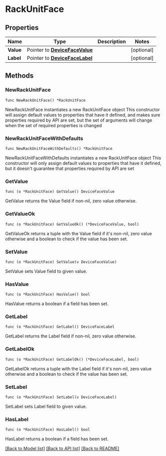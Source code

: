 # RackUnitFace

## Properties

Name | Type | Description | Notes
------------ | ------------- | ------------- | -------------
**Value** | Pointer to [**DeviceFaceValue**](DeviceFaceValue.md) |  | [optional] 
**Label** | Pointer to [**DeviceFaceLabel**](DeviceFaceLabel.md) |  | [optional] 

## Methods

### NewRackUnitFace

`func NewRackUnitFace() *RackUnitFace`

NewRackUnitFace instantiates a new RackUnitFace object
This constructor will assign default values to properties that have it defined,
and makes sure properties required by API are set, but the set of arguments
will change when the set of required properties is changed

### NewRackUnitFaceWithDefaults

`func NewRackUnitFaceWithDefaults() *RackUnitFace`

NewRackUnitFaceWithDefaults instantiates a new RackUnitFace object
This constructor will only assign default values to properties that have it defined,
but it doesn't guarantee that properties required by API are set

### GetValue

`func (o *RackUnitFace) GetValue() DeviceFaceValue`

GetValue returns the Value field if non-nil, zero value otherwise.

### GetValueOk

`func (o *RackUnitFace) GetValueOk() (*DeviceFaceValue, bool)`

GetValueOk returns a tuple with the Value field if it's non-nil, zero value otherwise
and a boolean to check if the value has been set.

### SetValue

`func (o *RackUnitFace) SetValue(v DeviceFaceValue)`

SetValue sets Value field to given value.

### HasValue

`func (o *RackUnitFace) HasValue() bool`

HasValue returns a boolean if a field has been set.

### GetLabel

`func (o *RackUnitFace) GetLabel() DeviceFaceLabel`

GetLabel returns the Label field if non-nil, zero value otherwise.

### GetLabelOk

`func (o *RackUnitFace) GetLabelOk() (*DeviceFaceLabel, bool)`

GetLabelOk returns a tuple with the Label field if it's non-nil, zero value otherwise
and a boolean to check if the value has been set.

### SetLabel

`func (o *RackUnitFace) SetLabel(v DeviceFaceLabel)`

SetLabel sets Label field to given value.

### HasLabel

`func (o *RackUnitFace) HasLabel() bool`

HasLabel returns a boolean if a field has been set.


[[Back to Model list]](../README.md#documentation-for-models) [[Back to API list]](../README.md#documentation-for-api-endpoints) [[Back to README]](../README.md)


